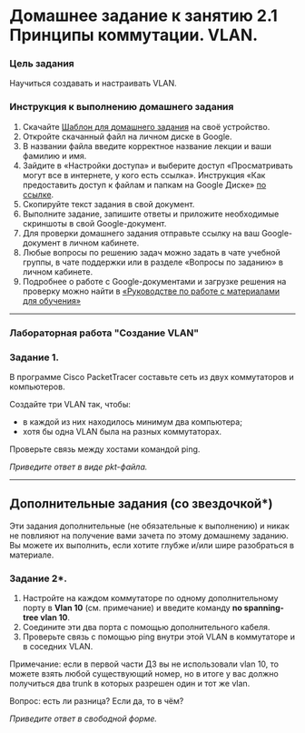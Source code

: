 # Домашнее задание к занятию 2.1 Принципы коммутации. VLAN.

### Цель задания
Научиться создавать и настраивать VLAN.

### Инструкция к выполнению домашнего задания

1. Скачайте [Шаблон для домашнего задания](https://u.netology.ru/backend/uploads/lms/content_assets/file/281/%D0%A1%D0%94%D0%95%D0%9B%D0%90%D0%99%D0%A2%D0%95_%D0%9A%D0%9E%D0%9F%D0%98%D0%AE_-_%D0%A8%D0%B0%D0%B1%D0%BB%D0%BE%D0%BD_%D0%B4%D0%BB%D1%8F_%D0%B4%D0%BE%D0%BC%D0%B0%D1%88%D0%BD%D0%B5%D0%B3%D0%BE_%D0%B7%D0%B0%D0%B4%D0%B0%D0%BD%D0%B8%D1%8F_1.1._%D0%9D%D0%B0%D0%B7%D0%B2%D0%B0%D0%BD%D0%B8%D0%B5_%D0%BB%D0%B5%D0%BA%D1%86%D0%B8%D0%B8_-_%D0%A4%D0%B0%D0%BC%D0%B8%D0%BB%D0%B8%D1%8F_%D0%98%D0%BC%D1%8F.docx) на своё устройство.
2. Откройте скачанный файл на личном диске в Google.
3. В названии файла введите корректное название лекции и ваши фамилию и имя.
4. Зайдите в «Настройки доступа» и выберите доступ «Просматривать могут все в интернете, у кого есть ссылка». Инструкция «Как предоставить доступ к файлам и папкам на Google Диске» [по ссылке](https://support.google.com/docs/answer/2494822?hl=ru&co=GENIE.Platform%3DDesktop).
5. Скопируйте текст задания в свой документ.
6. Выполните задание, запишите ответы и приложите необходимые скриншоты в свой Google-документ.
7. Для проверки домашнего задания отправьте ссылку на ваш Google-документ в личном кабинете.
8. Любые вопросы по решению задач можно задать в чате учебной группы, в чате поддержки или в разделе «Вопросы по заданию» в личном кабинете.
9. Подробнее о работе с Google-документами и загрузке решения на проверку можно найти в [«Руководстве по работе с материалами для обучения»](https://l.netology.ru/instruktsiya-po-materialami-dlya-obucheniya)

------

### Лабораторная работа "Создание VLAN"
### Задание 1. 

В программе Cisco PacketTracer составьте сеть из двух коммутаторов и компьютеров.

Создайте три VLAN так, чтобы:

- в каждой из них находилось минимум два компьютера;
- хотя бы одна VLAN была на разных коммутаторах.

Проверьте связь между хостами командой ping.

*Приведите ответ в виде pkt-файла.*

------
## Дополнительные задания (со звездочкой*)
Эти задания дополнительные (не обязательные к выполнению) и никак не повлияют на получение вами зачета по этому домашнему заданию. Вы можете их выполнить, если хотите глубже и/или шире разобраться в материале.

### Задание 2*. 

1. Настройте на каждом коммутаторе по одному дополнительному порту в **Vlan 10** (см. примечание) и введите команду **no spanning-tree vlan 10**.
2. Соедините эти два порта с помощью дополнительного кабеля.
3. Проверьте связь с помощью ping внутри этой VLAN в коммутаторе и в соседних VLAN.
  
Примечание: если в первой части ДЗ вы не использовали vlan 10, то можете взять любой существующий номер, но в итоге у вас должно получиться два trunk в которых разрешен один и тот же vlan.

Вопрос: есть ли разница? Если да, то в чём?

*Приведите ответ в свободной форме.*

